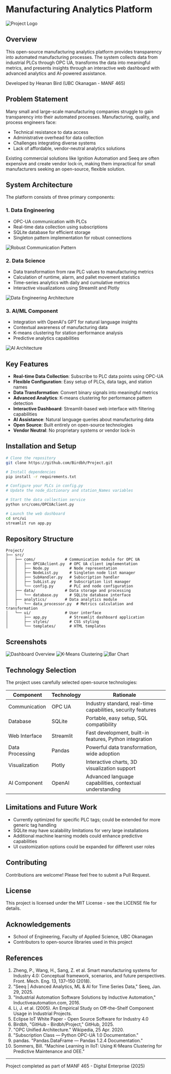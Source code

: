 # Manufacturing Analytics Platform

![Project Logo](images/logo.png)

## Overview

This open-source manufacturing analytics platform provides transparency into automated manufacturing processes. The system collects data from industrial PLCs through OPC UA, transforms the data into meaningful metrics, and presents insights through an interactive web dashboard with advanced analytics and AI-powered assistance.

Developed by Heanan Bird (UBC Okanagan - MANF 465)

## Problem Statement

Many small and large-scale manufacturing companies struggle to gain transparency into their automated processes. Manufacturing, quality, and process engineers face:

- Technical resistance to data access
- Administrative overhead for data collection
- Challenges integrating diverse systems
- Lack of affordable, vendor-neutral analytics solutions

Existing commercial solutions like Ignition Automation and Seeq are often expensive and create vendor lock-in, making them impractical for small manufacturers seeking an open-source, flexible solution.

## System Architecture

The platform consists of three primary components:

### 1. Data Engineering
- OPC-UA communication with PLCs 
- Real-time data collection using subscriptions
- SQLite database for efficient storage
- Singleton pattern implementation for robust connections

![Robust Communication Pattern](images/singleton.png)

### 2. Data Science
- Data transformation from raw PLC values to manufacturing metrics
- Calculation of runtime, alarm, and pallet movement statistics
- Time-series analytics with daily and cumulative metrics
- Interactive visualizations using Streamlit and Plotly

![Data Engineering Architecture](images/eng.png)

### 3. AI/ML Component
- Integration with OpenAI's GPT for natural language insights
- Contextual awareness of manufacturing data
- K-means clustering for station performance analysis
- Predictive analytics capabilities

![AI Architecture](images/ai.png)

## Key Features

- **Real-time Data Collection**: Subscribe to PLC data points using OPC-UA
- **Flexible Configuration**: Easy setup of PLCs, data tags, and station names
- **Data Transformation**: Convert binary signals into meaningful metrics
- **Advanced Analytics**: K-means clustering for performance pattern detection
- **Interactive Dashboard**: Streamlit-based web interface with filtering capabilities
- **AI Assistance**: Natural language queries about manufacturing data
- **Open Source**: Built entirely on open-source technologies
- **Vendor Neutral**: No proprietary systems or vendor lock-in

## Installation and Setup

```bash
# Clone the repository
git clone https://github.com/Birdbh/Project.git

# Install dependencies
pip install -r requirements.txt

# Configure your PLCs in config.py
# Update the node_dictionary and station_Names variables

# Start the data collection service
python src/coms/OPCUAclient.py

# Launch the web dashboard
cd src/ui
streamlit run app.py
```

## Repository Structure

```
Project/
├── src/
│   ├── coms/             # Communication module for OPC UA
│   │   ├── OPCUAclient.py  # OPC UA client implementation
│   │   ├── Node.py         # Node representation
│   │   ├── NodeList.py     # Singleton node list manager
│   │   ├── SubHandler.py   # Subscription handler
│   │   ├── SubList.py      # Subscription list manager
│   │   └── config.py       # PLC and node configuration
│   ├── data/             # Data storage and processing
│   │   └── database.py     # SQLite database interface
│   ├── analytics/        # Data analytics module
│   │   └── data_processor.py  # Metrics calculation and transformation
│   └── ui/               # User interface
│       ├── app.py          # Streamlit dashboard application
│       ├── styles/         # CSS styling
│       └── templates/      # HTML templates
```

## Screenshots

![Dashboard Overview](images/raw.png)
![K-Means Clustering](images/cluster.png)
![Bar Chart](images/bar.png)

## Technology Selection

The project uses carefully selected open-source technologies:

| Component | Technology | Rationale |
|-----------|------------|-----------|
| Communication | OPC UA | Industry standard, real-time capabilities, security features |
| Database | SQLite | Portable, easy setup, SQL compatibility |
| Web Interface | Streamlit | Fast development, built-in features, Python integration |
| Data Processing | Pandas | Powerful data transformation, wide adoption |
| Visualization | Plotly | Interactive charts, 3D visualization support |
| AI Component | OpenAI | Advanced language capabilities, contextual understanding |

## Limitations and Future Work

- Currently optimized for specific PLC tags; could be extended for more generic tag handling
- SQLite may have scalability limitations for very large installations
- Additional machine learning models could enhance predictive capabilities
- UI customization options could be expanded for different user roles

## Contributing

Contributions are welcome! Please feel free to submit a Pull Request.

## License

This project is licensed under the MIT License - see the LICENSE file for details.

## Acknowledgements

- School of Engineering, Faculty of Applied Science, UBC Okanagan
- Contributors to open-source libraries used in this project

## References

1. Zheng, P., Wang, H., Sang, Z. et al. Smart manufacturing systems for Industry 4.0: Conceptual framework, scenarios, and future perspectives. Front. Mech. Eng. 13, 137–150 (2018). 
2. "Seeq | Advanced Analytics, ML & AI for Time Series Data," Seeq, Jan. 29, 2025.
3. "Industrial Automation Software Solutions by Inductive Automation," Inductiveautomation.com, 2016.
4. Li, J. et al. (2005). An Empirical Study on Off-the-Shelf Component Usage in Industrial Projects.
5. Eclipse IoT White Paper - Open Source Software for Industry 4.0
6. Birdbh, "GitHub - Birdbh/Project," GitHub, 2025.
7. "OPC Unified Architecture." Wikipedia, 25 Apr. 2020.
8. "Subscription Class — Python OPC-UA 1.0 Documentation."
9. pandas. "Pandas.DataFrame — Pandas 1.2.4 Documentation." 
10. Sommers, Bill. "Machine Learning in IIoT: Using K-Means Clustering for Predictive Maintenance and OEE."

---
Project completed as part of MANF 465 - Digital Enterprise (2025)